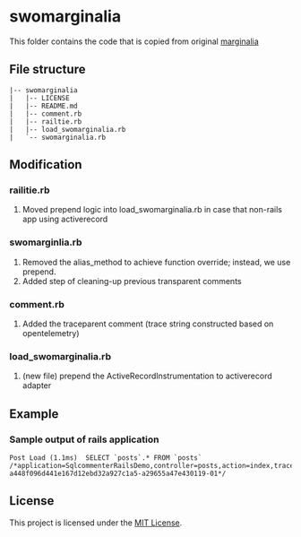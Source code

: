 # swomarginalia 

This folder contains the code that is copied from original [marginalia](https://github.com/basecamp/marginalia)

## File structure

```
|-- swomarginalia
|   |-- LICENSE
|   |-- README.md
|   |-- comment.rb
|   |-- railtie.rb
|   |-- load_swomarginalia.rb
|   `-- swomarginalia.rb
```

## Modification

### railitie.rb
1. Moved prepend logic into load_swomarginalia.rb in case that non-rails app using activerecord

### swomarginlia.rb
1. Removed the alias_method to achieve function override; instead, we use prepend.
2. Added step of cleaning-up previous transparent comments

### comment.rb
1. Added the traceparent comment (trace string constructed based on opentelemetry)

### load_swomarginalia.rb
1. (new file) prepend the ActiveRecordInstrumentation to activerecord adapter

## Example

### Sample output of rails application

```
Post Load (1.1ms)  SELECT `posts`.* FROM `posts` /*application=SqlcommenterRailsDemo,controller=posts,action=index,traceparent=00-a448f096d441e167d12ebd32a927c1a5-a29655a47e430119-01*/
```

## License
This project is licensed under the [MIT License](https://github.com/solarwinds/apm-ruby/blob/main/lib/solarwinds_apm/support/swomarginalia/LICENSE).